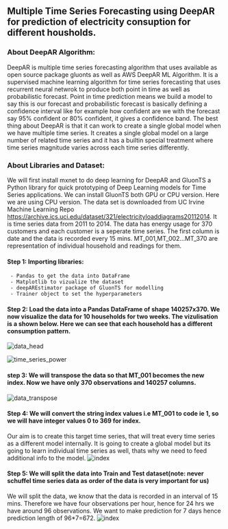 ## Multiple Time Series Forecasting using DeepAR for prediction of electricity consuption for different housholds.


### About DeepAR Algorithm:

DeepAR is multiple time series forecasting algorithm that uses available as open source package gluonts as well as AWS DeepAR ML Algorithm.
It is a supervised machine learning algorithm for time series forecasting that uses recurrent neural netwrok to produce both point in time as well as 
probabilistic forecast.
Point in time prediction means we build a model to say this is our forecast and probabilistic forecast is basically defining a confidence interval like 
for example how confident are we with the forecast say 95% confident or 80% confident, it gives a confidence band.
The best thing about DeepAR is that it can work to create a single global model when we have multiple time series. 
It creates a single global model on a large number of related time series and it has a builtin special treatment where time series magnitude varies across
each time series differently.

### About Libraries and Dataset:
We will first install mxnet to do deep learning for DeepAR and GluonTS a Python library for quick prototyping of Deep Learning models for Time Series applications.
We can install GluonTS both GPU or CPU version. Here we are using CPU version.
The data set is downloaded from UC Irvine Machine Learning Repo https://archive.ics.uci.edu/dataset/321/electricityloaddiagrams20112014. It is time series 
data from 2011 to 2014. The data has energy usage for 370 customers and each customer is a seperate time series.
The first column is date and the data is recorded every 15 mins. MT_001,MT_002...MT_370 are representation of individual household and readings for them.

#### Step 1: Importing libraries:  
     - Pandas to get the data into DataFrame 
     - Matplotlib to vizualize the dataset
     - deepAREstimator package of GluonTS for modelling
     - Trainer object to set the hyperparameters
#### Step 2: Load the data into a Pandas DataFrame of shape 140257x370. We now visualize the data for 10 households for two weeks. The vizulisation is a shown below. Here we can see that each household has a different consumption pattern.

![data_head](https://github.com/ranjeetha-virdi/Time_series_forecasting/assets/81987445/7dab47b2-958b-4227-905e-3c198814a632)


![time_series_power](https://github.com/ranjeetha-virdi/Time_series_forecasting/assets/81987445/42eb4f54-e7ee-4040-9062-202450ecd6b1)

#### step 3: We will transpose the data so that MT_001 becomes the new index. Now we have only 370 observations and 140257 columns.

![data_transpose](https://github.com/ranjeetha-virdi/Time_series_forecasting/assets/81987445/34831d14-fa25-4279-8dcd-6f60f6fdc0ff)

#### Step 4: We will convert the string index values i.e MT_001 to code ie 1, so we will have integer values 0 to 369 for index.
Our aim is to create this target time series, that will treat every time series as a different model internally.
It is going to create a global model but its going to learn individual time series as well, thats why we need to feed additional info to the model.
![index](https://github.com/ranjeetha-virdi/Time_series_forecasting/assets/81987445/b74e49b1-9239-49f8-97b9-1d0faf4b18af)

#### Step 5: We will split the data into Train and Test dataset(note: never schuffel time series data as order of the data is very important for us)
We will split the data, we know that the data is recorded in an interval of 15 mins. Therefore we have four observations per hour, hence for 24 hrs we have around 96 observations. We want to make prediction for 7 days hence prediction length of 96*7=672.
![index](https://github.com/ranjeetha-virdi/Time_series_forecasting/assets/81987445/872ecd30-3912-4dab-8a07-1b42273d11f5)




